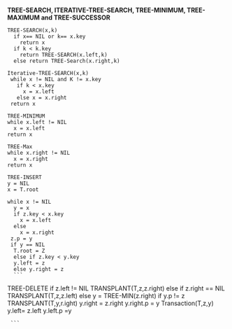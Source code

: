 
<strong>TREE-SEARCH, ITERATIVE-TREE-SEARCH, TREE-MINIMUM, TREE-MAXIMUM and TREE-SUCCESSOR</strong>

```  
TREE-SEARCH(x,k)
  if x== NIL or k== x.key
    return x
  if k < k.key
    return TREE-SEARCH(x.left,k)
  else return TREE-Search(x.right,k)
  ```
 ``` 
 Iterative-TREE-SEARCH(x,k)
  while x != NIL and K != x.key
    if k < x.key
      x = x.left
    else x = x.right
  return x
  ```
  ```
  TREE-MINIMUM
  while x.left != NIL
    x = x.left
  return x
  ```
  ```
  TREE-Max
  while x.right != NIL
    x = x.right
  return x
   ``` 
  
  ```
  TREE-INSERT
  y = NIL
  x = T.root
  
  while x != NIL
    y = x
    if z.key < x.key
      x = x.left
    else
      x = x.right
   z.p = y
   if y == NIL
    T.root = Z
    else if z.key < y.key
    y.left = z
    else y.right = z
    ```
  
  ```
   TREE-DELETE
   if z.left != NIL
      TRANSPLANT(T,z,z.right)
   else if z.right == NIL
      TRANSPLANT(T,z,z.left)
   else y = TREE-MIN(z.right)
      if y.p != z
      TRANSPLANT(T,y,r.ight)
      y.right = z.right
      y.right.p = y
      Transaction(T,z,y)
      y.left= z.left
      y.left.p  =y
      
     ```
     
      
      
     
